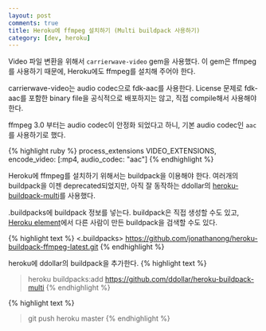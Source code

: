 ```yaml
---
layout: post
comments: true
title: Heroku에 ffmpeg 설치하기 (Multi buildpack 사용하기)
category: [dev, heroku]
---
```



Video 파일 변환을 위해서 `carrierwave-video` gem을 사용했다. 이 gem은 ffmpeg를 사용하기 때문에, Heroku에도 ffmpeg를 설치해 주어야 한다.

carrierwave-video는 audio codec으로 fdk-aac를 사용한다. License 문제로 fdk-aac를 포함한 binary file을 공식적으로 배포하지는 않고, 직접 compile해서 사용해야 한다.

ffmpeg 3.0 부터는 audio codec이 안정화 되었다고 하니, 기본 audio codec인 `aac`를 사용하기로 했다.

{% highlight ruby %}
  process_extensions VIDEO_EXTENSIONS, encode_video: [:mp4, audio_codec: "aac"]
{% endhighlight %}

Heroku에 ffmpeg를 설치하기 위해서는 buildpack을 이용해야 한다.
여러개의 buildpack을 이젠 deprecated되었지만, 아직 잘 동작하는 ddollar의 [heroku-buildpack-multi](https://github.com/ddollar/heroku-buildpack-multi)를 사용했다.

.buildpacks에 buildpack 정보를 넣는다. buildpack은 직접 생성할 수도 있고, [Heroku element](https://elements.heroku.com/buildpacks)에서 다른 사람이 만든 buildpack을 검색할 수도 있다.


{% highlight text %}
  <.buildpacks>
    https://github.com/jonathanong/heroku-buildpack-ffmpeg-latest.git
{% endhighlight %}

heroku에 ddollar의 buildpack을 추가한다.
{% highlight text %}
  > heroku buildpacks:add https://github.com/ddollar/heroku-buildpack-multi
{% endhighlight %}

{% highlight text %}
  > git push heroku master
{% endhighlight %}
